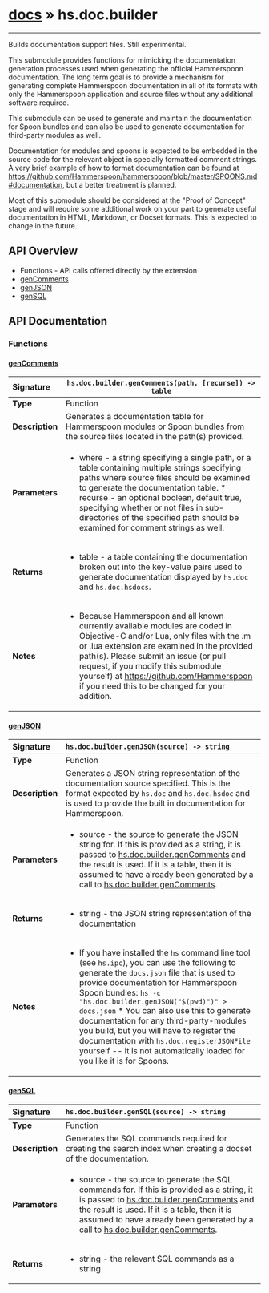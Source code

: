 # [docs](index.md) » hs.doc.builder
---

Builds documentation support files.  Still experimental.

This submodule provides functions for mimicking the documentation generation processes used when generating the official Hammerspoon documentation.  The long term goal is to provide a mechanism for generating complete Hammerspoon documentation in all of its formats with only the Hammerspoon application and source files without any additional software required.

This submodule can be used to generate and maintain the documentation for Spoon bundles and can also be used to generate documentation for third-party modules as well.

Documentation for modules and spoons is expected to be embedded in the source code for the relevant object in specially formatted comment strings.  A very brief example of how to format documentation can be found at https://github.com/Hammerspoon/hammerspoon/blob/master/SPOONS.md#documentation, but a better treatment is planned.

Most of this submodule should be considered at the "Proof of Concept" stage and will require some additional work on your part to generate useful documentation in HTML, Markdown, or Docset formats.  This is expected to change in the future.

## API Overview
* Functions - API calls offered directly by the extension
 * [genComments](#gencomments)
 * [genJSON](#genjson)
 * [genSQL](#gensql)

## API Documentation

### Functions

#### [genComments](#gencomments)
| <span style="float: left;">**Signature**</span> | <span style="float: left;">`hs.doc.builder.genComments(path, [recurse]) -> table` </span>                                                          |
| -----------------------------------------------------|---------------------------------------------------------------------------------------------------------|
| **Type**                                             | Function |
| **Description**                                      | Generates a documentation table for Hammerspoon modules or Spoon bundles from the source files located in the path(s) provided. |
| **Parameters**                                       | <ul><li>where - a string specifying a single path, or a table containing multiple strings specifying paths where source files should be examined to generate the documentation table. * recurse - an optional boolean, default true, specifying whether or not files in sub-directories of the specified path should be examined for comment strings as well.</li></ul> |
| **Returns**                                          | <ul><li>table - a table containing the documentation broken out into the key-value pairs used to generate documentation displayed by <code>hs.doc</code> and <code>hs.doc.hsdocs</code>.</li></ul> |
| **Notes**                                            | <ul><li>Because Hammerspoon and all known currently available modules are coded in Objective-C and/or Lua, only files with the .m or .lua extension are examined in the provided path(s).  Please submit an issue (or pull request, if you modify this submodule yourself) at https://github.com/Hammerspoon if you need this to be changed for your addition.</li></ul> |

#### [genJSON](#genjson)
| <span style="float: left;">**Signature**</span> | <span style="float: left;">`hs.doc.builder.genJSON(source) -> string` </span>                                                          |
| -----------------------------------------------------|---------------------------------------------------------------------------------------------------------|
| **Type**                                             | Function |
| **Description**                                      | Generates a JSON string representation of the documentation source specified. This is the format expected by `hs.doc` and `hs.doc.hsdoc` and is used to provide the built in documentation for Hammerspoon. |
| **Parameters**                                       | <ul><li>source - the source to generate the JSON string for.  If this is provided as a string, it is passed to <a href="#genComments">hs.doc.builder.genComments</a> and the result is used.  If it is a table, then it is assumed to have already been generated by a call to <a href="#genComments">hs.doc.builder.genComments</a>.</li></ul> |
| **Returns**                                          | <ul><li>string - the JSON string representation of the documentation</li></ul> |
| **Notes**                                            | <ul><li>If you have installed the <code>hs</code> command line tool (see <code>hs.ipc</code>), you can use the following to generate the <code>docs.json</code> file that is used to provide documentation for Hammerspoon Spoon bundles: <code>hs -c "hs.doc.builder.genJSON(\"$(pwd)\")" &gt; docs.json</code> * You can also use this to generate documentation for any third-party-modules you build, but you will have to register the documentation with <code>hs.doc.registerJSONFile</code> yourself -- it is not automatically loaded for you like it is for Spoons.</li></ul> |

#### [genSQL](#gensql)
| <span style="float: left;">**Signature**</span> | <span style="float: left;">`hs.doc.builder.genSQL(source) -> string` </span>                                                          |
| -----------------------------------------------------|---------------------------------------------------------------------------------------------------------|
| **Type**                                             | Function |
| **Description**                                      | Generates the SQL commands required for creating the search index when creating a docset of the documentation. |
| **Parameters**                                       | <ul><li>source - the source to generate the SQL commands for.  If this is provided as a string, it is passed to <a href="#genComments">hs.doc.builder.genComments</a> and the result is used.  If it is a table, then it is assumed to have already been generated by a call to <a href="#genComments">hs.doc.builder.genComments</a>.</li></ul> |
| **Returns**                                          | <ul><li>string - the relevant SQL commands as a string</li></ul> |

